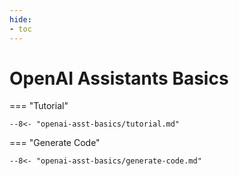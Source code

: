 ```yaml
---
hide:
- toc
---
```

# OpenAI Assistants Basics

=== "Tutorial"

    --8<- "openai-asst-basics/tutorial.md"

=== "Generate Code"

    --8<- "openai-asst-basics/generate-code.md"